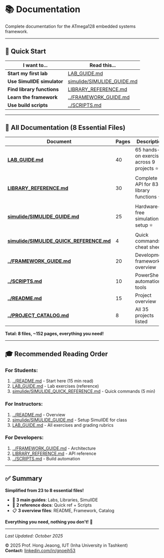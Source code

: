 # 📚 Documentation

Complete documentation for the ATmega128 embedded systems framework.

---

## 🎯 Quick Start

| I want to... | Read this... |
|--------------|--------------|
| **Start my first lab** | [LAB_GUIDE.md](LAB_GUIDE.md) |
| **Use SimulIDE simulator** | [simulide/SIMULIDE_GUIDE.md](simulide/SIMULIDE_GUIDE.md) |
| **Find library functions** | [LIBRARY_REFERENCE.md](LIBRARY_REFERENCE.md) |
| **Learn the framework** | [../FRAMEWORK_GUIDE.md](../FRAMEWORK_GUIDE.md) |
| **Use build scripts** | [../SCRIPTS.md](../SCRIPTS.md) |

---

## 📁 All Documentation (8 Essential Files)

| Document | Pages | Description |
|----------|-------|-------------|
| **[LAB_GUIDE.md](LAB_GUIDE.md)** | 40 | 65 hands-on exercises across 9 projects ⭐ |
| **[LIBRARY_REFERENCE.md](LIBRARY_REFERENCE.md)** | 30 | Complete API for 83+ library functions ⭐ |
| **[simulide/SIMULIDE_GUIDE.md](simulide/SIMULIDE_GUIDE.md)** | 25 | Hardware-free simulation setup ⭐ |
| **[simulide/SIMULIDE_QUICK_REFERENCE.md](simulide/SIMULIDE_QUICK_REFERENCE.md)** | 4 | Quick commands cheat sheet |
| **[../FRAMEWORK_GUIDE.md](../FRAMEWORK_GUIDE.md)** | 20 | Development framework overview |
| **[../SCRIPTS.md](../SCRIPTS.md)** | 10 | PowerShell automation tools |
| **[../README.md](../README.md)** | 15 | Project overview |
| **[../PROJECT_CATALOG.md](../PROJECT_CATALOG.md)** | 8 | All 35 projects listed |

**Total: 8 files, ~152 pages, everything you need!**

---

## 🎓 Recommended Reading Order

### For Students:
1. [../README.md](../README.md) - Start here (15 min read)
2. [LAB_GUIDE.md](LAB_GUIDE.md) - Lab exercises (reference)
3. [simulide/SIMULIDE_QUICK_REFERENCE.md](simulide/SIMULIDE_QUICK_REFERENCE.md) - Quick commands (5 min)

### For Instructors:
1. [../README.md](../README.md) - Overview
2. [simulide/SIMULIDE_GUIDE.md](simulide/SIMULIDE_GUIDE.md) - Setup SimulIDE for class
3. [LAB_GUIDE.md](LAB_GUIDE.md) - All exercises and grading rubrics

### For Developers:
1. [../FRAMEWORK_GUIDE.md](../FRAMEWORK_GUIDE.md) - Architecture
2. [LIBRARY_REFERENCE.md](LIBRARY_REFERENCE.md) - API reference
3. [../SCRIPTS.md](../SCRIPTS.md) - Build automation

---

## ✅ Summary

**Simplified from 23 to 8 essential files!**

- 📘 **3 main guides**: Labs, Libraries, SimulIDE
- 📝 **2 reference docs**: Quick ref + Scripts
- 📋 **3 overview files**: README, Framework, Catalog

**Everything you need, nothing you don't!** 🎉

---

*Last Updated: October 2025*

© 2025 Prof. Hong Jeaong, IUT (Inha University in Tashkent)  
**Contact:** [linkedin.com/in/gnoejh53](https://linkedin.com/in/gnoejh53)
